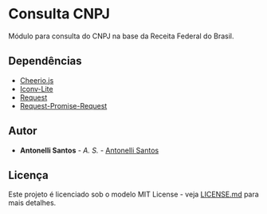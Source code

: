 # Consulta CNPJ

Módulo para consulta do CNPJ na base da Receita Federal do Brasil.

## Dependências

* [Cheerio.js](https://cheerio.js.org/)
* [Iconv-Lite](https://github.com/ashtuchkin/iconv-lite)
* [Request](https://github.com/request/request)
* [Request-Promise-Request](https://github.com/request/request-promise-native)

## Autor

* **Antonelli Santos** - *A. S.* - [Antonelli Santos](https://github.com/antonellisantos)

## Licença

Este projeto é licenciado sob o modelo MIT License - veja [LICENSE.md](LICENSE.md) para mais detalhes.

